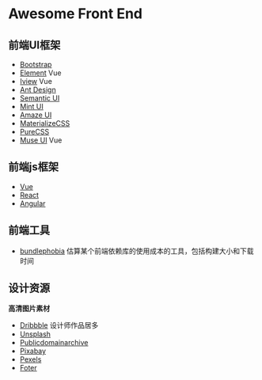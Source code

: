 # Awesome Front End

## 前端UI框架
- [Bootstrap](https://github.com/twbs/bootstrap)
- [Element](https://github.com/ElemeFE/element) Vue
- [Iview](https://www.iviewui.com/) Vue
- [Ant Design](https://github.com/ant-design/ant-design/)
- [Semantic UI](https://github.com/semantic-org/semantic-ui)
- [Mint UI](https://github.com/ElemeFE/mint-ui)
- [Amaze UI ](https://github.com/amazeui/amazeui)
- [MaterializeCSS](https://github.com/Dogfalo/materialize)
- [PureCSS](https://github.com/yahoo/pure/)
- [Muse UI](https://github.com/museui/muse-ui) Vue

## 前端js框架
- [Vue](https://github.com/yyx990803/vue)
- [React](https://github.com/facebook/react)
- [Angular](https://github.com/angular/angular)

## 前端工具  
- [bundlephobia](https://bundlephobia.com/result?p=vue@2.5.13) 估算某个前端依赖库的使用成本的工具，包括构建大小和下载时间


## 设计资源
**高清图片素材**
- [Dribbble](https://dribbble.com/) 设计师作品居多
- [Unsplash](https://unsplash.com/) 
- [Publicdomainarchive](http://publicdomainarchive.com/)
- [Pixabay](https://pixabay.com/) 
- [Pexels](https://www.pexels.com/) 
- [Foter](http://foter.com/) 
